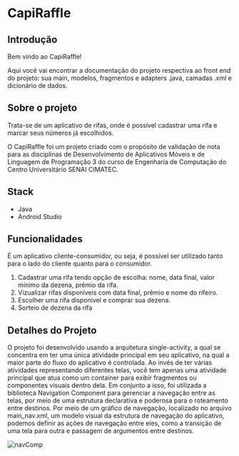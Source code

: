 # CapiRaffle

## Introdução
Bem vindo ao CapiRaffle! 

Aqui você vai encontrar a documentação do projeto respectiva ao front end do projeto: sua main, modelos, fragmentos e adapters .java, camadas .xml e dicionário de dados.

## Sobre o projeto
Trata-se de um aplicativo de rifas, onde é possível cadastrar uma rifa e marcar seus números já escolhidos.

O CapiRaffle foi um projeto criado com o propósito de validação de nota para as disciplinas de Desenvolvimento de Aplicativos Móveis e de Linguagem de Programação 3 do curso de Engenharia de Computação do Centro Universitário SENAI CIMATEC.

## Stack
- Java
- Android Studio

## Funcionalidades
É um aplicativo cliente-consumidor, ou seja, é possível ser utilizado tanto para o lado do cliente quanto para o consumidor.

1. Cadastrar uma rifa tendo opção de escolha: nome, data final, valor mínimo da dezena, prêmio da rifa.
2. Vizualizar rifas disponíveis com data final, prêmio e nome do rifeiro.
3. Escolher uma rifa disponível e comprar sua dezena.
4. Sorteio de dezena da rifa

## Detalhes do Projeto
O projeto foi desenvolvido usando a arquitetura single-activity, a qual se concentra em ter uma única atividade principal em seu aplicativo, na qual a maior parte do fluxo do aplicativo é controlada. Ao invés de ter várias atividades representando diferentes telas, você tem apenas uma atividade principal que atua como um container para exibir fragmentos ou componentes visuais dentro dela. 
Em conjunto a isso, foi utilizada a biblioteca Navigation Component para gerenciar a navegação entre as telas, por meio de uma estrutura declarativa e poderosa para o roteamento entre destinos. Por meio de um gráfico de navegação, localizado no arquivo main_nav.xml, um modelo visual da estrutura de navegação do aplicativo, podemos definir as ações de navegação entre eles, como a transição de uma tela para outra e passagem de argumentos entre destinos. 

![navComp](https://github.com/RobertoSSantos/CapiRaffle/assets/118369354/6d32fc7b-6345-4fe1-8b01-b4fe4a7bba2a)
